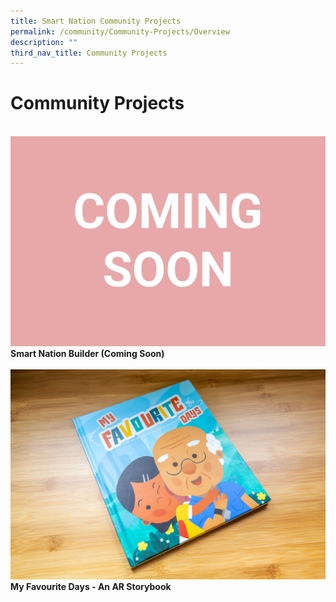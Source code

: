 ```yaml
---
title: Smart Nation Community Projects
permalink: /community/Community-Projects/Overview
description: ""
third_nav_title: Community Projects
---
```


# Community Projects


<br>
 <div class="row">  
     <div class="col"> 
    <a href="/community/Community-Projects/Smart-Nation-Builder"><img src="/images/community/coming-soon.jpg"></a><br>
     <div class="header"><b>Smart Nation Builder (Coming Soon)</b></div><br>
  </div>
     <div class="col"> 
      <a href="/community/Community-Projects/My-Favourite-Days"><img src="/images/community/MyFavouriteDays.jpg"></a><br>
       <div class="header"><b>My Favourite Days - An AR Storybook</b></div><br>
  </div>